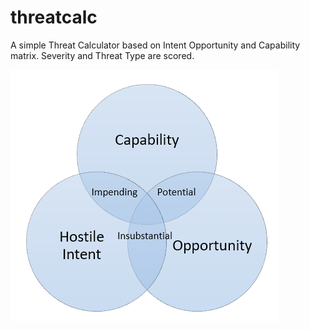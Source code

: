 # threatcalc
A simple Threat Calculator based on Intent Opportunity and Capability matrix. Severity and Threat Type are scored.

![model](model.png?raw=true "Model")
